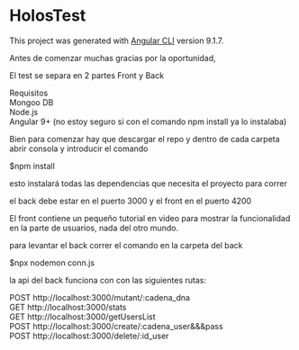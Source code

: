 # HolosTest

This project was generated with [Angular CLI](https://github.com/angular/angular-cli) version 9.1.7.


Antes de comenzar muchas gracias por la oportunidad,

El test se separa en 2 partes Front y Back

Requisitos  
Mongoo DB   
Node.js   
Angular 9+ (no estoy seguro si con el comando npm install ya lo instalaba)  

Bien para comenzar hay que descargar el repo y dentro de cada carpeta abrir consola y introducir el comando

$npm install

esto instalará todas las dependencias que necesita el proyecto para correr

el back debe estar en el puerto 3000 y el front en el puerto 4200

El front contiene un pequeño tutorial en video para mostrar la funcionalidad en la parte de usuarios, nada del otro mundo. 

para levantar el back correr el comando en la carpeta del back

$npx nodemon conn.js

la api del back funciona con con las siguientes rutas:  

POST http://localhost:3000/mutant/:cadena_dna  
GET http://localhost:3000/stats  
GET http://localhost:3000/getUsersList  
POST http://localhost:3000/create/:cadena_user&&&pass  
POST http://localhost:3000/delete/:id_user  
